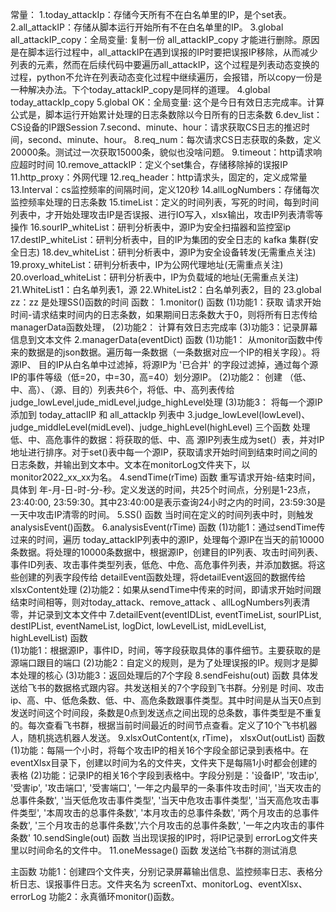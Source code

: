 常量：
1.today_attackIp：存储今天所有不在白名单里的IP，是个set表。
2.all_attackIP：存储从脚本运行开始所有不在白名单里的IP。
3.global all_attackIP_copy：全局变量: 复制一份 all_attackIP_copy 才能进行删除。原因是在脚本运行过程中，all_attackIP在遇到误报的IP时要把误报IP移除，从而减少列表的元素，然而在后续代码中要遍历all_attackIP，这个过程是列表动态变换的过程，python不允许在列表动态变化过程中继续遍历，会报错，所以copy一份是一种解决办法。下个today_attackIP_copy是同样的道理。
4.global today_attackIp_copy
5.global OK：全局变量: 这个是今日有效日志完成率。计算公式是，脚本运行开始累计处理的日志条数除以今日所有的日志条数
6.dev_list：CS设备的IP跟Session
7.second、minute、hour：请求获取CS日志的推迟时间，second、minute、hour。
8.req_num：每次请求CS日志获取的条数，定义 20000条。测试过一次获取15000条，貌似也没啥问题。
9.timeout：http请求响应超时时间
10.remove_attackIP：定义个set集合，存储移除掉的误报IP
11.http_proxy：外网代理
12.req_header：http请求头，固定的，定义成常量
13.Interval：cs监控频率的间隔时间，定义120秒
14.allLogNumbers：存储每次监控频率处理的日志条数
15.timeList：定义的时间列表，写死的时间，每到时间列表中，才开始处理攻击IP是否误报、进行IO写入，xlsx输出，攻击IP列表清零等操作
16.sourIP_whiteList：研判分析表中，源IP为安全扫描器和监控室ip
17.destIP_whiteList：研判分析表中，目的IP为集团的安全日志的 kafka 集群(安全日志)
18.dev_whiteList：研判分析表中，源IP为安全设备转发(无需重点关注)
19.proxy_whiteList：研判分析表中，IP为公网代理地址(无需重点关注)
20.overload_whiteList：研判分析表中，IP为负载域的地址(无需重点关注)
21.WhiteList1：白名单列表1，源
22.WhiteList2：白名单列表2，目的
23.global zz：zz 是处理SS()函数的时间
函数：
1.monitor() 函数
(1)功能1：获取 请求开始时间-请求结束时间内的日志条数，如果期间日志条数大于0，则将所有日志传给managerData函数处理，
(2)功能2： 计算有效日志完成率
(3)功能3：记录屏幕信息到文本文件
2.managerData(eventDict) 函数
(1)功能1： 从monitor函数中传来的数据是的json数据。遍历每一条数据（一条数据对应一个IP的相关字段）。将源IP、             目的IP从白名单中过滤掉，将源IP为 '已合并' 的字段过滤掉，通过每个源IP的事件等级（低=20，中=30，高=40）划分源IP。
(2)功能2： 创建 （低、中、高）、（源、目的）列表共6个，将低、中、高列表传给judge_lowLevel,jude_midLevel,judge_highLevel处理
(3)功能3： 将每一个源IP 添加到 today_attaclIP 和 all_attackIp 列表中
3.judge_lowLevel(lowLevel)、judge_middleLevel(midLevel)、judge_highLevel(highLevel)  三个函数
处理低、中、高危事件的数据：将获取的低、中、高 源IP列表生成为set(）表，并对IP地址进行排序。对于set()表中每一个源IP，获取请求开始时间到结束时间之间的日志条数，并输出到文本中。文本在monitorLog文件夹下，以monitor2022_xx_xx为名。
4.sendTime(rTime) 函数
重写请求开始-结束时间，具体到 年-月-日-时-分-秒。定义发送的时间，共25个时间点，分别是1-23点，23:40:00, 23:59:30。其中23:40:00是表示查询24小时之内的时间，23:59:30是一天中攻击IP清零的时间。
5.SS() 函数
当时间在定义的时间列表中时，则触发 analysisEvent()函数。
6.analysisEvent(rTime) 函数
(1)功能1：通过sendTime传过来的时间，遍历 today_attackIP列表中的源IP，处理每个源IP在当天的前10000条数据。将处理的10000条数据中，根据源IP，创建目的IP列表、攻击时间列表、事件ID列表、攻击事件类型列表，低危、中危、高危事件列表，并添加数据。将这些创建的列表字段传给 detailEvent函数处理，将detailEvent返回的数据传给xlsxContent处理
(2)功能2：如果从sendTime中传来的时间，即请求开始时间跟结束时间相等，则对today_attack、remove_attack 、allLogNumbers列表清零，并记录到文本文件中
7.detailEvent(eventIDList, eventTimeList, sourIPList, destIPList, eventNameList, logDict, lowLevelList, midLevelList,
highLevelList)  函数	
(1)功能1：根据源IP，事件ID，时间，等字段获取具体的事件细节。主要获取的是源端口跟目的端口
(2)功能2：自定义的规则，是为了处理误报的IP。规则才是脚本处理的核心
(3)功能3：返回处理后的7个字段
8.sendFeishu(out) 函数
具体发送给飞书的数据格式跟内容。共发送相关的7个字段到飞书群。分别是 时间、攻击ip、高、中、低危条数、低、中、高危条数跟事件类型。其中时间是从当天0点到发送时间这个时间段，条数是0点到发送点之间出现的总条数，事件类型是不重复的。每次查看飞书群，根据当前时间最近的时间节点查看。定义了10个飞书机器人，随机挑选机器人发送。
9.xlsxOutContent(x, rTime)， xlsxOut(outList) 函数
(1)功能：每隔一个小时，将每个攻击IP的相关16个字段全部记录到表格中。在eventXlsx目录下，创建以时间为名的文件夹，文件夹下是每隔1小时都会创建的表格
(2)功能：记录IP的相关16个字段到表格中。字段分别是：'设备IP', '攻击ip', '受害ip', '攻击端口', '受害端口', '一年之内最早的一条事件攻击时间', '当天攻击的总事件条数', '当天低危攻击事件类型', '当天中危攻击事件类型', '当天高危攻击事件类型', '本周攻击的总事件条数', '本月攻击的总事件条数', '两个月攻击的总事件条数', '三个月攻击的总事件条数','六个月攻击的总事件条数', '一年之内攻击的事件条数'
10.sendSingle(out) 函数
当出现误报的IP时，将IP记录到 errorLog文件夹里以时间命名的文件中。
11.oneMessage() 函数
发送给飞书群的测试消息

主函数
功能1：创建四个文件夹，分别记录屏幕输出信息、监控频率日志、表格分析日志、误报事件日志。文件夹名为 screenTxt、monitorLog、eventXlsx、errorLog
功能2：永真循环monitor()函数。
